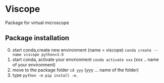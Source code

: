 # Viscope
Package for virtual microscope

## Package installation
0. start conda,create new environment (name = viscope) `conda create --name viscope python=3.9`
1. start conda, activate your environment `conda activate xxx` (xxx .. name of your environment)
2. move to the package folder `cd yyy` (yyy ... name of the folder)
3. type `python -m pip install -e.`
